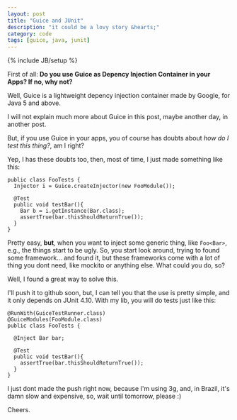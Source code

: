 ```yaml
---
layout: post
title: "Guice and JUnit"
description: "it could be a lovy story &hearts;"
category: code
tags: [guice, java, junit]
---
```

{% include JB/setup %}

First of all: **Do you use Guice as Depency Injection Container in your Apps? If no, why not?**

Well, Guice is a lightweight depency injection container made by Google, for Java 5 and above.

I will not explain much more about Guice in this post, maybe another day, in another post.

But, if you use Guice in your apps, you of course has doubts about *how do I test this thing?*, am I right?

Yep, I has these doubts too, then, most of time, I just made something like this:

    public class FooTests {
      Injector i = Guice.createInjector(new FooModule());
      
      @Test
      public void testBar(){
        Bar b = i.getInstance(Bar.class);
        assertTrue(bar.thisShouldReturnTrue());
      }
    }

Pretty easy, **but**, when you want to inject some generic thing, like `Foo<Bar>`, e.g., the things start to be ugly. So, you start look around, trying to found some framework... and found it, but these frameworks come with a lot of thing you dont need, like mockito or anything else. What could you do, so?

Well, I found a great way to solve this.

I'll push it to github soon, but, I can tell you that the use is pretty simple, and it only depends on JUnit 4.10. With my lib, you will do tests just like this:

  
    @RunWith(GuiceTestRunner.class)
    @GuiceModules(FooModule.class)
    public class FooTests {
      
      @Inject Bar bar;

      @Test
      public void testBar(){
        assertTrue(bar.thisShouldReturnTrue());
      }
    }


I just dont made the push right now, because I'm using 3g, and, in Brazil, it's damn slow and expensive, so, wait until tomorrow, please :)

Cheers.
